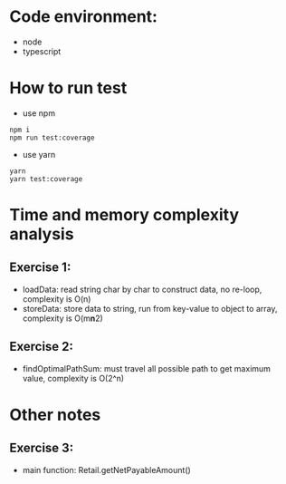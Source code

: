 # Code environment:
- node
- typescript

# How to run test
- use npm
```
npm i
npm run test:coverage
```

- use yarn
```
yarn
yarn test:coverage
```

# Time and memory complexity analysis
## Exercise 1:
- loadData: read string char by char to construct data, no re-loop, complexity is O(n)
- storeData: store data to string, run from key-value to object to array, complexity is O(m**n**2)

## Exercise 2:
- findOptimalPathSum: must travel all possible path to get maximum value, complexity is O(2^n)

# Other notes
## Exercise 3:
- main function: Retail.getNetPayableAmount()